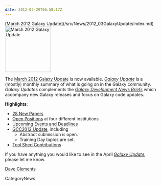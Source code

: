 ```yaml
---
date: 2012-02-29T06:58:17Z
---
```

<div class='newsItemHeader'>[March 2012 Galaxy Update](/src/News/2012_03GalaxyUpdate/index.md)</div>

<div class='right'><a href='/GalaxyUpdates/2012_03'><img src='/Images/Logos/GalaxyUpdate200.png' alt='March 2012 Galaxy Update' width=150 /></a></div>

The [March 2012 Galaxy Update](/GalaxyUpdates/2012_03) is now available.  *[Galaxy Update](/GalaxyUpdates)* is a (mostly) monthly summary of what is going on in the Galaxy community.  *Galaxy Updates* complements the *[Galaxy Development News Briefs](/src/DevNewsBriefs/index.md)* which accompany new Galaxy releases and focus on Galaxy code updates.

**Highlights:**

* [28 New Papers](/src/GalaxyUpdates/2012_03/index.md#new-papers)
* [Open Positions](/src/GalaxyUpdates/2012_03/index.md#whos-hiring) at four different institutions
* [Upcoming Events and Deadlines](/src/GalaxyUpdates/2012_03/index.md#upcoming-events-and-deadlines)
* [GCC2012 Update](/src/GalaxyUpdates/2012_03/index.md#gcc2012-update), including
  * Abstract submission is open.
  * Training Day topics are set.
* [Tool Shed Contributions](/src/GalaxyUpdates/2012_03/index.md#tool-shed-contributions)
 
If you have anything you would like to see in the April *[Galaxy Update](/src/GalaxyUpdates/index.md)*, please let me know.

[Dave Clements](/src/DaveClements/index.md)


CategoryNews
